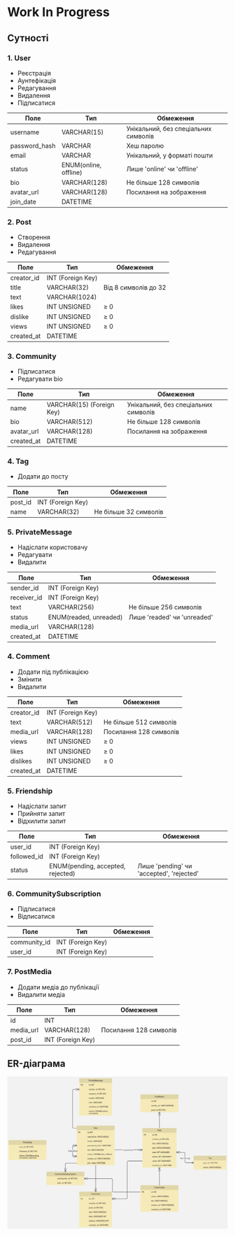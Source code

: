# Work In Progress

## Сутності

### 1. User
- Реєстрація
- Аунтефікація
- Редагування
- Видалення
- Підписатися


| Поле          | Тип                   | Обмеження                            |
|---------------|-----------------------|--------------------------------------|
| username      | VARCHAR(15)           | Унікальний, без спеціальних символів |
| password_hash | VARCHAR               | Хеш паролю                           |
| email         | VARCHAR               | Унікальний, у форматі пошти          |
| status        | ENUM(online, offline) | Лише 'online' чи 'offline'           |
| bio           | VARCHAR(128)          | Не більше 128 символів               |
| avatar_url    | VARCHAR(128)          | Посилання на зображення              |
| join_date     | DATETIME              |                                      |


### 2. Post
- Створення
- Видалення
- Редагування


| Поле          | Тип               | Обмеження            |
|---------------|-------------------|----------------------|
| creator_id    | INT (Foreign Key) |                      |
| title         | VARCHAR(32)       | Від 8 символів до 32 |
| text          | VARCHAR(1024)     |                      |
| likes         | INT UNSIGNED      | ≥ 0                  |
| dislike       | INT UNSIGNED      | ≥ 0                  |
| views         | INT UNSIGNED      | ≥ 0                  |
| created_at    | DATETIME          |                      |


### 3. Community
- Підписатися
- Редагувати bio

| Поле          | Тип                         | Обмеження                            |
|---------------|-----------------------------|--------------------------------------|
| name          | VARCHAR(15) (Foreign Key)   | Унікальний, без спеціальних символів |
| bio           | VARCHAR(512)                | Не більше 128 символів               |
| avatar_url    | VARCHAR(128)                | Посилання на зображення              |
| created_at    | DATETIME                    |                                      |


### 4. Tag
- Додати до посту

| Поле          | Тип               | Обмеження             | 
|---------------|-------------------|-----------------------|
| post_id       | INT (Foreign Key) |                       |
| name          | VARCHAR(32)       | Не більше 32 символів |


### 5. PrivateMessage
- Надіслати користовачу
- Редагувати
- Видалити


| Поле          | Тип                    | Обмеження                    | 
|---------------|------------------------|------------------------------|
| sender_id     | INT (Foreign Key)      |                              |
| receiver_id   | INT (Foreign Key)      |                              |
| text          | VARCHAR(256)           | Не більше 256 символів       |
| status        | ENUM(readed, unreaded) | Лише 'readed' чи 'unreaded'  |
| media_url     | VARCHAR(128)           |                              |
| created_at    | DATETIME               |                              |


### 4. Comment
- Додати під публікацією
- Змінити
- Видалити

| Поле          | Тип               | Обмеження              |
|---------------|-------------------|------------------------|
| creator_id    | INT (Foreign Key) |                        |
| text          | VARCHAR(512)      | Не більше 512 символів |
| media_url     | VARCHAR(128)      | Посилання 128 символів |
| views         | INT UNSIGNED      | ≥ 0                    |
| likes         | INT UNSIGNED      | ≥ 0                    |
| dislikes      | INT UNSIGNED      | ≥ 0                    |
| created_at    | DATETIME          |                        |


### 5. Friendship
- Надіслати запит
- Прийняти запит 
- Відхилити запит

| Поле          | Тип                                | Обмеження                                | 
|---------------|------------------------------------|------------------------------------------|
| user_id       | INT (Foreign Key)                  |                                          |
| followed_id   | INT (Foreign Key)                  |                                          |
| status        | ENUM(pending, accepted, rejected)  | Лише 'pending' чи 'accepted', 'rejected' |


### 6. CommunitySubscription
- Підписатися
- Відписатися

| Поле          | Тип                                | Обмеження              |
|---------------|------------------------------------|------------------------|
| community_id  | INT (Foreign Key)                  |                        |
| user_id       | INT (Foreign Key)                  |                        |


### 7. PostMedia
- Додати медіа до публікації
- Видалити медіа

| Поле          | Тип                                | Обмеження              |
|---------------|------------------------------------|------------------------|
| id            | INT                                |                        |
| media_url     | VARCHAR(128)                       | Посилання 128 символів |
| post_id       | INT (Foreign Key)                  |                        |



## ER-діаграма
<p align="center">
    <img src='diagrams/diagram.jpg'/>
</p>

